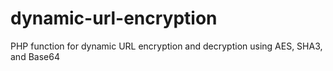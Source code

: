 # dynamic-url-encryption
PHP function for dynamic URL encryption and decryption using AES, SHA3, and Base64
